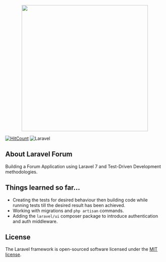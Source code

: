 <p align="center"><img src="https://res.cloudinary.com/dtfbvvkyp/image/upload/v1566331377/laravel-logolockup-cmyk-red.svg" width="400"></p>

[![HitCount](http://hits.dwyl.com/blampewpew/laravel-forum.svg)](http://hits.dwyl.com/blampewpew/laravel-forum)
![Laravel](https://github.com/blampewpew/laravel-forum/workflows/Laravel/badge.svg)

## About Laravel Forum

Building a Forum Application using Laravel 7 and Test-Driven Development methodologies.

## Things learned so far...
* Creating the tests for desired behaviour then building code while running tests
till the desired result has been achieved.
* Working with migrations and `php artisan` commands.
* Adding the `laravel/ui` composer package to introduce authentication and auth middleware.

## License

The Laravel framework is open-sourced software licensed under the [MIT license](https://opensource.org/licenses/MIT).
